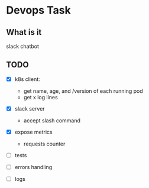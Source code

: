 # Devops Task

## What is it

slack chatbot

## TODO
- [X] k8s client: 
  - get name, age, and /version of each running pod
  - get x log lines
- [X] slack server
  - accept slash command
- [X] expose metrics
  - requests counter
- [ ] tests
- [ ] errors handling
- [ ] logs

